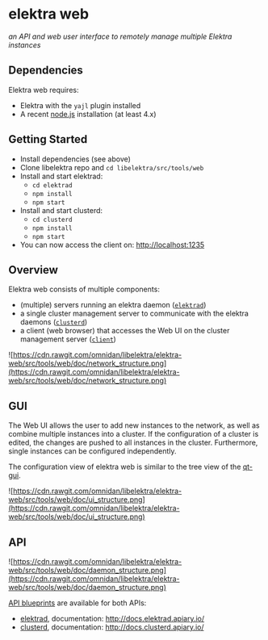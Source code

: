 # elektra web

_an API and web user interface to remotely manage multiple Elektra instances_


## Dependencies

Elektra web requires:

 * Elektra with the `yajl` plugin installed
 * A recent [node.js](https://nodejs.org/en/) installation (at least 4.x)


## Getting Started

 * Install dependencies (see above)
 * Clone libelektra repo and `cd libelektra/src/tools/web`
 * Install and start elektrad:
   * `cd elektrad`
   * `npm install`
   * `npm start`
 * Install and start clusterd:
   * `cd clusterd`
   * `npm install`
   * `npm start`
 * You can now access the client on: [http://localhost:1235](http://localhost:1235)


## Overview

Elektra web consists of multiple components:

 * (multiple) servers running an elektra daemon ([`elektrad`](elektrad/))
 * a single cluster management server to communicate with the elektra daemons ([`clusterd`](clusterd/))
 * a client (web browser) that accesses the Web UI on the cluster management server ([`client`](client/))

![https://cdn.rawgit.com/omnidan/libelektra/elektra-web/src/tools/web/doc/network_structure.png](https://cdn.rawgit.com/omnidan/libelektra/elektra-web/src/tools/web/doc/network_structure.png)


## GUI

The Web UI allows the user to add new instances to the network, as well as
combine multiple instances into a cluster. If the configuration of a cluster is
edited, the changes are pushed to all instances in the cluster. Furthermore,
single instances can be configured independently.

The configuration view of elektra web is similar to the tree view of the
[qt-gui](http://git.libelektra.org/tree/master/src/tools/qt-gui).

![https://cdn.rawgit.com/omnidan/libelektra/elektra-web/src/tools/web/doc/ui_structure.png](https://cdn.rawgit.com/omnidan/libelektra/elektra-web/src/tools/web/doc/ui_structure.png)


## API

![https://cdn.rawgit.com/omnidan/libelektra/elektra-web/src/tools/web/doc/daemon_structure.png](https://cdn.rawgit.com/omnidan/libelektra/elektra-web/src/tools/web/doc/daemon_structure.png)

[API blueprints](https://apiblueprint.org/) are available for both APIs:

 * [elektrad](https://github.com/omnidan/libelektra/blob/http-api-proposal/doc/apiblueprints/elektrad.apib), documentation: http://docs.elektrad.apiary.io/
 * [clusterd](https://github.com/omnidan/libelektra/blob/http-api-proposal/doc/apiblueprints/clusterd.apib), documentation: http://docs.clusterd.apiary.io/
